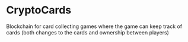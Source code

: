 # CryptoCards
Blockchain for card collecting games where the game can keep track of cards (both changes to the cards and ownership between players)
